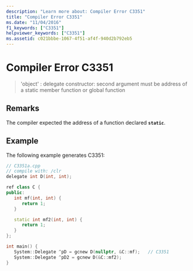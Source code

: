 ```yaml
---
description: "Learn more about: Compiler Error C3351"
title: "Compiler Error C3351"
ms.date: "11/04/2016"
f1_keywords: ["C3351"]
helpviewer_keywords: ["C3351"]
ms.assetid: c021bbbe-1067-4f51-af4f-940d2b792eb5
---
```

# Compiler Error C3351

> 'object' : delegate constructor: second argument must be address of a static member function or global function

## Remarks

The compiler expected the address of a function declared **`static`**.

## Example

The following example generates C3351:

```cpp
// C3351a.cpp
// compile with: /clr
delegate int D(int, int);

ref class C {
public:
   int mf(int, int) {
      return 1;
   }

   static int mf2(int, int) {
      return 1;
   }
};

int main() {
   System::Delegate ^pD = gcnew D(nullptr, &C::mf);   // C3351
   System::Delegate ^pD2 = gcnew D(&C::mf2);
}
```
